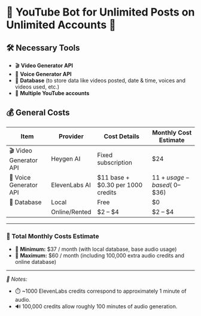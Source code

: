 # 🎥 YouTube Bot for Unlimited Posts on Unlimited Accounts 🚀

## 🛠️ Necessary Tools

- 🎬 **Video Generator API**  
- 🎤 **Voice Generator API**  
- 💾 **Database** (to store data like videos posted, date & time, voices and videos used, etc.)  
- 👥 **Multiple YouTube accounts**

## 💰 General Costs

| Item                   | Provider        | Cost Details                         | Monthly Cost Estimate     |
|------------------------|-----------------|------------------------------------|--------------------------|
| 🎬 Video Generator API    | Heygen AI       | Fixed subscription                 | $24                      |
| 🎤 Voice Generator API    | ElevenLabs AI   | $11 base + $0.30 per 1000 credits | $11 + usage-based (~$0–$36) |
| 💾 Database               | Local           | Free                              | $0                       |
|                        | Online/Rented   | $2 – $4                          | $2 – $4                  |

---

### 🧾 Total Monthly Costs Estimate

- 💸 **Minimum:** $37 / month (with local database, base audio usage)  
- 💸 **Maximum:** $60 / month (including 100,000 extra audio credits and online database)

---

*📝 Notes:*  
- ⏱️ ~1000 ElevenLabs credits correspond to approximately 1 minute of audio.  
- 🔊 100,000 credits allow roughly 100 minutes of audio generation.
